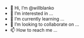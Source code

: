 - 👋 Hi, I’m @willblanko
- 👀 I’m interested in ...
- 🌱 I’m currently learning ...
- 💞️ I’m looking to collaborate on ...
- 📫 How to reach me ...

<!---
willblanko/willblanko is a ✨ special ✨ repository because its `README.md` (this file) appears on your GitHub profile.
You can click the Preview link to take a look at your changes.
--->
